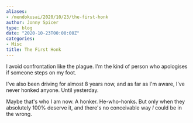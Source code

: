```yaml
---
aliases:
- /mendokusai/2020/10/23/the-first-honk
author: Jonny Spicer
type: blog
date: "2020-10-23T00:00:00Z"
categories:
- Misc
title: The First Honk
---
```

I avoid confrontation like the plague. I'm the kind of person who apologises if someone steps on my foot.

I've also been driving for almost 8 years now, and as far as I'm aware, I've never honked anyone. Until yesterday.

Maybe that's who I am now. A honker. He-who-honks. But only when they absolutely 100% deserve it, and there's no conceivable way *I* could be in the wrong.
